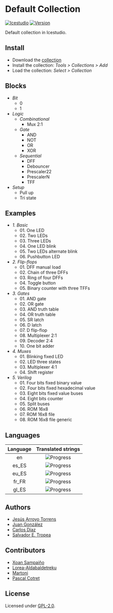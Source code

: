 # Default Collection

[![Icestudio](https://img.shields.io/badge/collection-icestudio-blue.svg)](https://github.com/FPGAwars/icestudio)
[![Version](https://img.shields.io/badge/version-v0.3.0--dev-orange.svg)]()

Default collection in Icestudio.

## Install

* Download the [collection](https://github.com/FPGAwars/collection-default/archive/v0.3.0-dev.zip)
* Install the collection: *Tools > Collections > Add*
* Load the collection: *Select > Collection*

## Blocks
* *Bit*
  * 0
  * 1
* *Logic*
  * *Combinational*
    * Mux 2:1
  * *Gate*
    * AND
    * NOT
    * OR
    * XOR
  * *Sequential*
    * DFF
    * Debouncer
    * Prescaler22
    * PrescalerN
    * TFF
* *Setup*
  * Pull up
  * Tri state

## Examples
* *1\. Basic*
  * 01\. One LED
  * 02\. Two LEDs
  * 03\. Three LEDs
  * 04\. One LED blink
  * 05\. Two LEDs alternate blink
  * 06\. Pushbutton LED
* *2\. Flip-flops*
  * 01\. DFF manual load
  * 02\. Chain of three DFFs
  * 03\. Ring of four DFFs
  * 04\. Toggle button
  * 05\. Binary counter with three TFFs
* *3\. Gates*
  * 01\. AND gate
  * 02\. OR gate
  * 03\. AND truth table
  * 04\. OR truth table
  * 05\. SR latch
  * 06\. D latch
  * 07\. D flip-flop
  * 08\. Multiplexer 2:1
  * 09\. Decoder 2:4
  * 10\. One bit adder
* *4\. Muxes*
  * 01\. Blinking fixed LED
  * 02\. LED three states
  * 03\. Multiplexer 4:1
  * 04\. Shift register
* *5\. Verilog*
  * 01\. Four bits fixed binary value
  * 02\. Four bits fixed hexadecimal value
  * 03\. Eight bits fixed value buses
  * 04\. Eight bits counter
  * 05\. Split buses
  * 06\. ROM 16x8
  * 07\. ROM 16x8 file
  * 08\. ROM 16x8 file generic

## Languages
| Language | Translated strings |
|:--------:|:------------------:|
| en | ![Progress](http://progressed.io/bar/100) |
| es_ES | ![Progress](http://progressed.io/bar/100) |
| eu_ES | ![Progress](http://progressed.io/bar/24) |
| fr_FR | ![Progress](http://progressed.io/bar/24) |
| gl_ES | ![Progress](http://progressed.io/bar/20) |

## Authors
* [Jesús Arroyo Torrens](https://github.com/Jesus89)
* [Juan González](https://github.com/Obijuan)
* [Carlos Díaz](https://github.com/C47D)
* [Salvador E. Tropea](https://github.com/set-soft)

## Contributors
* [Xoan Sampaiño](https://github.com/xoan)
* [Lorea-Aldabaldetreku](https://github.com/Lorea-Aldabaldetreku)
* [Martoni](https://github.com/Martoni)
* [Pascal Cotret](https://github.com/pcotret)

## License

Licensed under [GPL-2.0](https://opensource.org/licenses/GPL-2.0).
